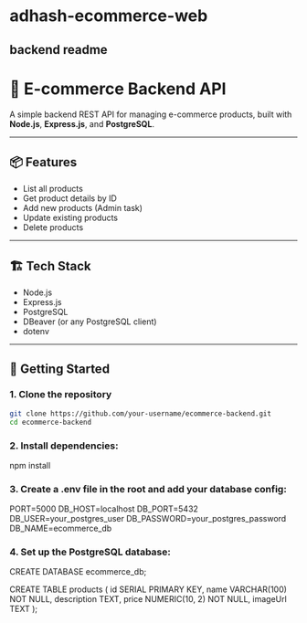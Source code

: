 # adhash-ecommerce-web


















## backend readme 
# 🛒 E-commerce Backend API

A simple backend REST API for managing e-commerce products, built with **Node.js**, **Express.js**, and **PostgreSQL**.

---

## 📦 Features

- List all products
- Get product details by ID
- Add new products (Admin task)
- Update existing products
- Delete products

---

## 🏗️ Tech Stack

- Node.js
- Express.js
- PostgreSQL
- DBeaver (or any PostgreSQL client)
- dotenv

---

## 🚀 Getting Started

### 1. Clone the repository

```bash
git clone https://github.com/your-username/ecommerce-backend.git
cd ecommerce-backend
```

### 2. Install dependencies:
npm install 

### 3. Create a .env file in the root and add your database config:

PORT=5000
DB_HOST=localhost
DB_PORT=5432
DB_USER=your_postgres_user
DB_PASSWORD=your_postgres_password
DB_NAME=ecommerce_db

### 4. Set up the PostgreSQL database:

CREATE DATABASE ecommerce_db;

CREATE TABLE products (
  id SERIAL PRIMARY KEY,
  name VARCHAR(100) NOT NULL,
  description TEXT,
  price NUMERIC(10, 2) NOT NULL,
  imageUrl TEXT
);
